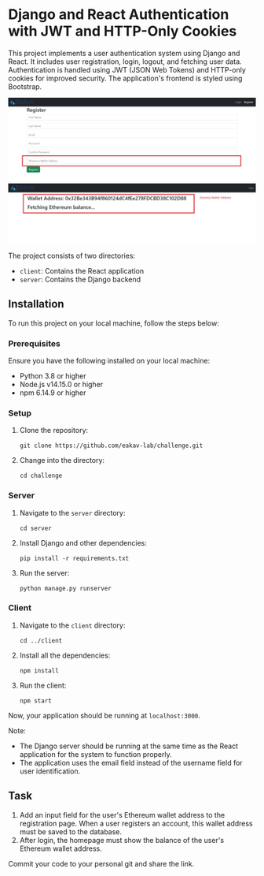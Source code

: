 # Django and React Authentication with JWT and HTTP-Only Cookies

This project implements a user authentication system using Django and React. It includes user registration, login,
logout, and fetching user data. Authentication is handled using JWT (JSON Web Tokens) and HTTP-only cookies for improved
security. The application's frontend is styled using Bootstrap.

![Challange-1](./Challange-1.jpg)
![Challange-2](./Challange-2.jpg)

The project consists of two directories:

- `client`: Contains the React application
- `server`: Contains the Django backend

## Installation

To run this project on your local machine, follow the steps below:

### Prerequisites

Ensure you have the following installed on your local machine:

- Python 3.8 or higher
- Node.js v14.15.0 or higher
- npm 6.14.9 or higher

### Setup

1. Clone the repository:
    ```
    git clone https://github.com/eakav-lab/challenge.git
    ```
2. Change into the directory:
    ```
    cd challenge
    ```

### Server

1. Navigate to the `server` directory:
    ```
    cd server
    ```
2. Install Django and other dependencies:
    ```
    pip install -r requirements.txt
    ```
3. Run the server:
    ```
    python manage.py runserver
    ```

### Client

1. Navigate to the `client` directory:
    ```
    cd ../client
    ```
2. Install all the dependencies:
    ```
    npm install
    ```
3. Run the client:
    ```
    npm start
    ```

Now, your application should be running at `localhost:3000`.

Note:

- The Django server should be running at the same time as the React application for the system to function properly.
- The application uses the email field instead of the username field for user identification.

## Task

1. Add an input field for the user's Ethereum wallet address to the registration page. When a user registers an account,
   this wallet address must be saved to the database.
2. After login, the homepage must show the balance of the user's Ethereum wallet address.

Commit your code to your personal git and share the link.
